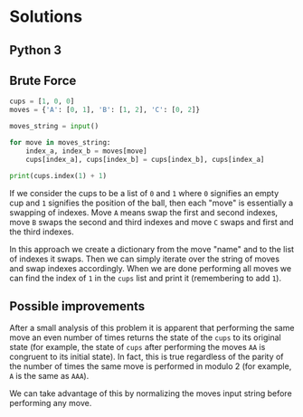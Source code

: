 # Solutions

## Python 3

## Brute Force

```python
cups = [1, 0, 0]
moves = {'A': [0, 1], 'B': [1, 2], 'C': [0, 2]}

moves_string = input()

for move in moves_string:
    index_a, index_b = moves[move]
    cups[index_a], cups[index_b] = cups[index_b], cups[index_a]

print(cups.index(1) + 1)
```

If we consider the cups to be a list of `0` and `1` where `0` signifies an empty cup and `1` signifies the position of the ball, then each "move" is essentially a swapping of indexes. Move `A` means swap the first and second indexes, move `B` swaps the second and third indexes and move `C` swaps and first and the third indexes.

In this approach we create a dictionary from the move "name" and to the list of indexes it swaps. Then we can simply iterate over the string of moves and swap indexes accordingly. When we are done performing all moves we can find the index of `1` in the `cups` list and print it (remembering to add `1`).

## Possible improvements

After a small analysis of this problem it is apparent that performing the same move an even number of times returns the state of the `cups` to its original state (for example, the state of `cups` after performing the moves `AA` is congruent to its initial state). In fact, this is true regardless of the parity of the number of times the same move is performed in modulo 2 (for example, `A` is the same as `AAA`).

We can take advantage of this by normalizing the moves input string before performing any move.
